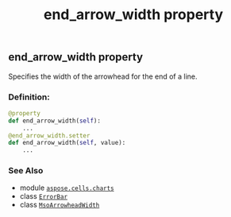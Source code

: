 ﻿---
title: end_arrow_width property
second_title: Aspose.Cells for Python via .NET API References
description: 
type: docs
weight: 130
url: /aspose.cells.charts/errorbar/end_arrow_width/
is_root: false
---

## end_arrow_width property


Specifies the width of the arrowhead for the end of a line.
### Definition:
```python
@property
def end_arrow_width(self):
    ...
@end_arrow_width.setter
def end_arrow_width(self, value):
    ...
```

### See Also
* module [`aspose.cells.charts`](../../)
* class [`ErrorBar`](/cells/python-net/aspose.cells.charts/errorbar)
* class [`MsoArrowheadWidth`](/cells/python-net/aspose.cells.drawing/msoarrowheadwidth)
